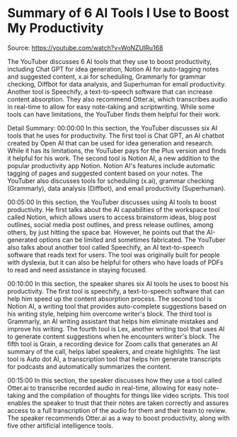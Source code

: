 # Summary of 6 AI Tools I Use to Boost My Productivity

Source: https://youtube.com/watch?v=WoNZUlRu168

The YouTuber discusses 6 AI tools that they use to boost productivity, including Chat GPT for idea generation, Notion AI for auto-tagging notes and suggested content, x.ai for scheduling, Grammarly for grammar checking, Diffbot for data analysis, and Superhuman for email productivity. Another tool is Speechify, a text-to-speech software that can increase content absorption. They also recommend Otter.ai, which transcribes audio in real-time to allow for easy note-taking and scriptwriting. While some tools can have limitations, the YouTuber finds them helpful for their work.

Detail Summary: 
00:00:00
In this section, the YouTuber discusses six AI tools that he uses for productivity. The first tool is Chat GPT, an AI chatbot created by Open AI that can be used for idea generation and research. While it has its limitations, the YouTuber pays for the Plus version and finds it helpful for his work. The second tool is Notion AI, a new addition to the popular productivity app Notion. Notion AI's features include automatic tagging of pages and suggested content based on your notes. The YouTuber also discusses tools for scheduling (x.ai), grammar checking (Grammarly), data analysis (Diffbot), and email productivity (Superhuman).

00:05:00
In this section, the YouTuber discusses using AI tools to boost productivity. He first talks about the AI capabilities of the workspace tool called Notion, which allows users to access brainstorm ideas, blog post outlines, social media post outlines, and press release outlines, among others, by just hitting the space bar. However, he points out that the AI-generated options can be limited and sometimes fabricated. The YouTuber also talks about another tool called Speechify, an AI text-to-speech software that reads text for users. The tool was originally built for people with dyslexia, but it can also be helpful for others who have loads of PDFs to read and need assistance in staying focused.

00:10:00
In this section, the speaker shares six AI tools he uses to boost his productivity. The first tool is speechify, a text-to-speech software that can help him speed up the content absorption process. The second tool is Notion AI, a writing tool that provides auto-complete suggestions based on his writing style, helping him overcome writer's block. The third tool is Grammarly, an AI writing assistant that helps him eliminate mistakes and improve his writing. The fourth tool is Lex, another writing tool that uses AI to generate content suggestions when he encounters writer's block. The fifth tool is Grain, a recording device for Zoom calls that generates an AI summary of the call, helps label speakers, and create highlights. The last tool is Auto dot AI, a transcription tool that helps him generate transcripts for podcasts and automatically summarizes the content.

00:15:00
In this section, the speaker discusses how they use a tool called Otter.ai to transcribe recorded audio in real-time, allowing for easy note-taking and the compilation of thoughts for things like video scripts. This tool enables the speaker to trust that their notes are taken correctly and assures access to a full transcription of the audio for them and their team to review. The speaker recommends Otter.ai as a way to boost productivity, along with five other artificial intelligence tools.

